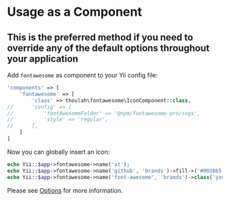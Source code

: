 # Usage as a Component

## This is the preferred method if you need to override any of the default options throughout your application

Add `fontawesome` as component to your Yii config file:
```php
'components' => [
	'fontawesome' => [
		'class' => thoulah\fontawesome\IconComponent::class,
//		'config' => [
//			'fontAwesomeFolder' => '@npm/fontawesome-pro/svgs',
//			'style' => 'regular',
//		],
	]
]
```

Now you can globally insert an icon:
```php
echo Yii::$app->fontawesome->name('at');
echo Yii::$app->fontawesome->name('github', 'brands')->fill->('#003865');
echo Yii::$app->fontawesome->name('font-awesome', 'brands')->class('yourClass');
```

Please see [Options](options.md) for more information.
